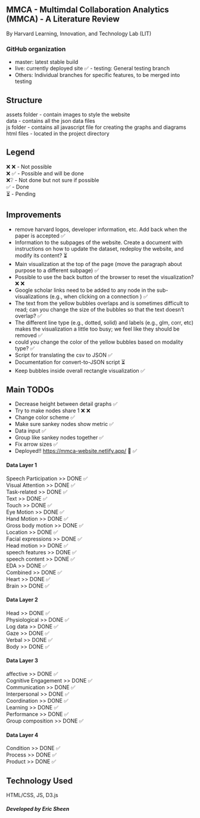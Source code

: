 ## MMCA - Multimdal Collaboration Analytics (MMCA) - A Literature Review

By Harvard Learning, Innovation, and Technology Lab (LIT)

### GitHub organization

 - master: latest stable build
 - live: currently deployed site
 ✅ - testing: General testing branch
 - Others: Individual branches for specific features, to be merged into testing

## Structure

assets folder - contain images to style the website </br>
data - contains all the json data files </br>
js folder - contains all javascript file for creating the graphs and diagrams </br>
html files - located in the project directory </br>

## Legend

❌ ❌ - Not possible </br>
❌ ✅ - Possible and will be done </br>
❌❔ - Not done but not sure if possible </br>
✅ - Done </br>
⏳ - Pending

## Improvements

- remove harvard logos, developer information, etc. Add back when the paper is accepted ✅ </br>
- Information to the subpages of the website. Create a document with instructions on how to update the dataset, redeploy the website, and modify its content? ⏳ </br>
- Main visualization at the top of the page (move the paragraph about purpose to a different subpage) ✅ </br>
- Possible to use the back button of the browser to reset the visualization? ❌ ❌ </br> 
- Google scholar links need to be added to any node in the sub-visualizations (e.g., when clicking on a connection ) ✅ </br> 
- The text from the yellow bubbles overlaps and is sometimes difficult to read; can you change the size of the bubbles so that the text doesn’t overlap? ✅ </br>
- The different line type (e.g., dotted, solid) and labels (e.g., glm, corr, etc) makes the visualization a little too busy; we feel like they should be removed ✅ </br>
- could you change the color of the yellow bubbles based on modality type? ✅ </br>
- Script for translating the csv to JSON ✅ </br>
- Documentation for convert-to-JSON script ⏳ </br>
- Keep bubbles inside overall rectangle visualization ✅ </br>

## Main TODOs

- Decrease height between detail graphs ✅
- Try to make nodes share 1 ❌ ❌ 
- Change color scheme ✅
- Make sure sankey nodes show metric ✅
- Data input ✅
- Group like sankey nodes together ✅
- Fix arrow sizes ✅
- Deployed!! https://mmca-website.netlify.app/ 🚀 ✅ 

#### Data Layer 1 
Speech Participation >> DONE ✅ </br>
Visual Attention >> DONE ✅ </br>
Task-related >> DONE ✅ </br>
Text >> DONE ✅ </br>
Touch >> DONE ✅ </br>
Eye Motion >> DONE ✅ </br>
Hand Motion >> DONE ✅ </br>
Gross body motion >> DONE ✅ </br>
Location >> DONE ✅ </br>
Facial expressions >> DONE ✅ </br>
Head motion >> DONE ✅ </br>
speech features >> DONE ✅ </br>
speech content >> DONE ✅ </br>
EDA >> DONE ✅ </br>
Combined >> DONE ✅ </br>
Heart >> DONE ✅ </br>
Brain >> DONE ✅ </br>

#### Data Layer 2
Head >> DONE ✅ </br>
Physiological >> DONE ✅ </br>
Log data >> DONE ✅ </br>
Gaze >> DONE ✅ </br>
Verbal >> DONE ✅ </br>
Body >> DONE ✅ </br>

#### Data Layer 3
affective >> DONE ✅ </br>
Cognitive Engagement >> DONE ✅ </br>
Communication >> DONE ✅ </br>
Interpersonal >> DONE ✅ </br>
Coordination >> DONE ✅ </br>
Learning >> DONE ✅ </br>
Performance >> DONE ✅ </br>
Group composition >> DONE ✅ </br>

#### Data Layer 4
Condition >> DONE ✅ </br>
Process >> DONE ✅ </br>
Product >> DONE ✅

## Technology Used

HTML/CSS, JS, D3.js

##### Developed by Eric Sheen